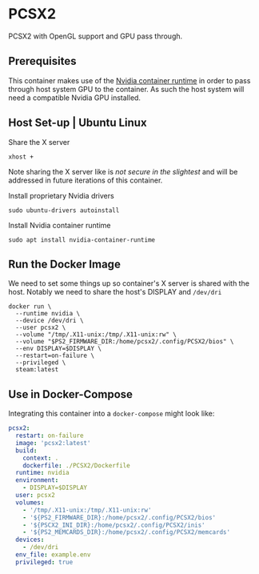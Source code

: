 # PCSX2

PCSX2 with OpenGL support and GPU pass through.

## Prerequisites

This container makes use of the [Nvidia container runtime](https://github.com/NVIDIA/nvidia-container-runtime)
in order to pass through host system GPU to the container. As such the host system will
need a compatible Nvidia GPU installed.

## Host Set-up | Ubuntu Linux

Share the X server

```shell
xhost +
```

Note sharing the X server like is _not secure in the slightest_ and will be
addressed in future iterations of this container.

Install proprietary Nvidia drivers


```shell
sudo ubuntu-drivers autoinstall
```

Install Nvidia container runtime

```shell
sudo apt install nvidia-container-runtime
```

## Run the Docker Image

We need to set some things up so container's X server is shared with the host.
Notably we need to share the host's DISPLAY and `/dev/dri`

```shell
docker run \
  --runtime nvidia \
  --device /dev/dri \
  --user pcsx2 \
  --volume "/tmp/.X11-unix:/tmp/.X11-unix:rw" \
  --volume "$PS2_FIRMWARE_DIR:/home/pcsx2/.config/PCSX2/bios" \
  --env DISPLAY=$DISPLAY \
  --restart=on-failure \
  --privileged \
  steam:latest
```

## Use in Docker-Compose

Integrating this container into a `docker-compose` might look like:

```yaml
pcsx2:
  restart: on-failure
  image: 'pcsx2:latest'
  build:
    context: .
    dockerfile: ./PCSX2/Dockerfile
  runtime: nvidia
  environment:
    - DISPLAY=$DISPLAY
  user: pcsx2
  volumes:
    - '/tmp/.X11-unix:/tmp/.X11-unix:rw'
    - '${PS2_FIRMWARE_DIR}:/home/pcsx2/.config/PCSX2/bios'
    - '${PSCX2_INI_DIR}:/home/pcsx2/.config/PCSX2/inis'
    - '${PS2_MEMCARDS_DIR}:/home/pcsx2/.config/PCSX2/memcards'
  devices:
    - /dev/dri
  env_file: example.env
  privileged: true
```
